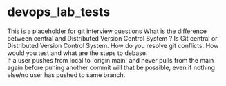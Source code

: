 # devops_lab_tests
This is a placeholder for git interview questions
What is the difference between central and Distributed Version Control System ?
Is Git central or Distributed Version Control System.
How do you resolve git conflicts.
How would you test and what are the steps to debase.  
If a user pushes from local to 'origin main' and never pulls from the main again before puhing another commit will that be possible, even if nothing else/no user has pushed to same branch.

